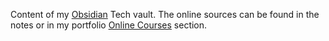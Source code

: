 Content of my [Obsidian](https://obsidian.md/) Tech vault.
The online sources can be found in the notes or in my portfolio [Online Courses](https://github.com/FelitaD/Portfolio#online-courses--certificates) section.
